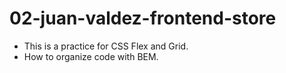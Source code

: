 # 02-juan-valdez-frontend-store

- This is a practice for CSS Flex and Grid.
- How to organize code with BEM.
